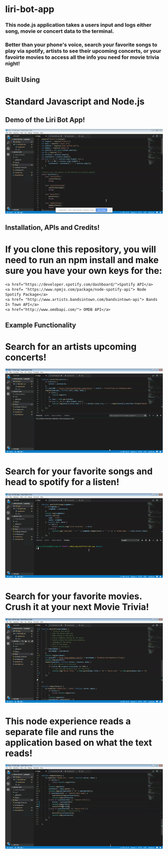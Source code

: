 # liri-bot-app
### This node.js application takes a users input and logs either song, movie or concert data to the terminal.

### Better than your phone's voice, search your favorite songs to play via spotify, artists to see their upcoming concerts, or your favoirte movies to access all the info you need for movie trivia night! 

## Built Using
# Standard Javascript and Node.js

## Demo of the Liri Bot App!

![](assets/codeOverview.gif)


## Installation, APIs and Credits!
# If you clone this repository, you will need to run an npm install  and make sure you have your own keys for the: 
    <a href="https://developer.spotify.com/dashboard/">Spotify API</a> 
    <a href= "https://www.npmjs.com/package/node-spotify-api"> Node Spotify Package</a>
    <a href= "http://www.artists.bandsintown.com/bandsintown-api"> Bands In Town API</a>
    <a href="http://www.omdbapi.com/"> OMDB API</a>


## Example Functionality

# Search for an artists upcoming concerts!

![](assets/concertThis.gif)

# Search for your favorite songs and head to spotify for a listen!

![](assets/spotifyThisSong.gif)

# Search for your favorite movies. Crush it at your next Movie Trivia!

![](assets/movieThis.gif)

# This node experience reads a separate file and runs the application based on what the text reads!
![](assets/doWhatItSays.gif)

